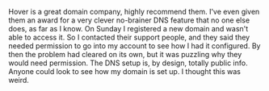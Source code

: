 Hover is a great domain company, highly recommend them. I've even given them an award for a very clever no-brainer DNS feature that no one else does, as far as I know. On Sunday I registered a new domain and wasn't able to access it. So I contacted their support people, and they said they needed permission to go into my account to see how I had it configured. By then the problem had cleared on its own, but it was puzzling why they would need permission. The DNS setup is, by design, totally public info. Anyone could look to see how my domain is set up. I thought this was weird. 
